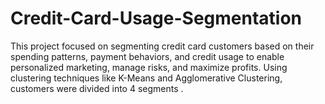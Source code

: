 # Credit-Card-Usage-Segmentation
This project focused on segmenting credit card customers based on their spending patterns, payment behaviors, and credit usage to enable personalized marketing, manage risks, and maximize profits. Using clustering techniques like K-Means and Agglomerative Clustering, customers were divided into 4 segments .
